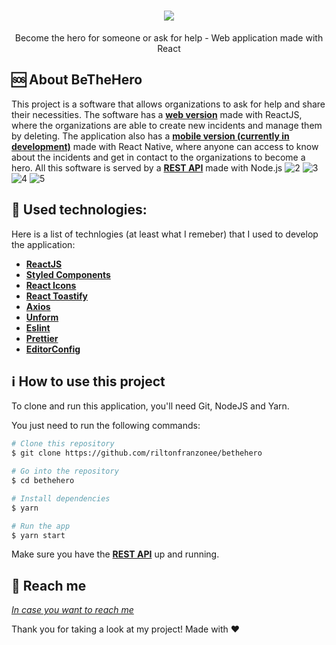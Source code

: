 
<h1 align="center">
    <img src="https://user-images.githubusercontent.com/58868651/77574616-0deb1b80-6eb1-11ea-9a2b-3cfd3297ba0d.png" />
</h1>

<p align="center">
Become the hero for someone or ask for help - Web application made with React
</p>

🆘 About BeTheHero
------------------
This project is a software that allows organizations to ask for help and share their necessities. The software has a [**web version**](https://github.com/riltonfranzonee/bethehero) made with ReactJS, where the organizations are able to create new incidents and manage them by deleting. The application also has a [**mobile version (currently in development)**](https://github.com/riltonfranzonee/bethero-mobile) made with React Native, where anyone can access to know about the incidents and get in contact to the organizations to become a hero. All this software is served by a [**REST API**](https://github.com/riltonfranzonee/bethehero-api) made with Node.js
<img alt="2" src="https://user-images.githubusercontent.com/58868651/77574312-94532d80-6eb0-11ea-82fd-f4801aed756e.png">
<img  alt="3" src="https://user-images.githubusercontent.com/58868651/77574317-95845a80-6eb0-11ea-91c7-b55d4c774a79.png">
<img alt="4" src="https://user-images.githubusercontent.com/58868651/77574321-96b58780-6eb0-11ea-9342-0385e0a08875.png">
<img alt="5" src="https://user-images.githubusercontent.com/58868651/77574327-987f4b00-6eb0-11ea-9c16-1fc760116ec3.png">

:wrench: Used technologies:
----------------------
Here is a list of technlogies (at least what I remeber) that I used to develop the application:

- [**ReactJS**](https://reactjs.org/)
- [**Styled Components**](https://styled-components.com/)
- [**React Icons**](https://react-icons.netlify.com/#/)
- [**React Toastify**](https://github.com/fkhadra/react-toastify)
- [**Axios**](https://github.com/axios/axios)
- [**Unform**](https://unform.dev/)
- [**Eslint**](https://eslint.org/)
- [**Prettier**](https://prettier.io/)
- [**EditorConfig**](https://editorconfig.org/)

## :information_source: How to use this project
To clone and run this application, you'll need Git, NodeJS and Yarn.

You just need to run the following commands:

```bash
# Clone this repository
$ git clone https://github.com/riltonfranzonee/bethehero

# Go into the repository
$ cd bethehero

# Install dependencies
$ yarn

# Run the app
$ yarn start
```

Make sure you have the [**REST API**](https://github.com/riltonfranzonee/bethehero-api) up and running.


:speech_balloon: Reach me
----------

[*In case you want to reach me*](https://www.linkedin.com/in/rilton-franzone-b975a7198/)



Thank you for taking a look at my project! Made with ♥
